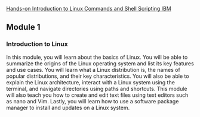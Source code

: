 [Hands-on Introduction to Linux Commands and Shell Scripting IBM](https://www.coursera.org/learn/hands-on-introduction-to-linux-commands-and-shell-scripting/)

## Module 1
### Introduction to Linux

In this module, you will learn about the basics of Linux. You will be able to summarize the origins of the Linux operating system and list its key features and use cases. You will learn what a Linux distribution is, the names of popular distributions, and their key characteristics. You will also be able to explain the Linux architecture, interact with a Linux system using the terminal, and navigate directories using paths and shortcuts. This module will also teach you how to create and edit text files using text editors such as nano and Vim. Lastly, you will learn how to use a software package manager to install and updates on a Linux system.